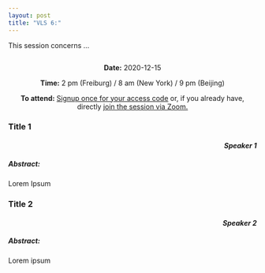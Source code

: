 ```yaml
---
layout: post
title: "VLS 6:"
---
```

<!-- General section for session -->
<div class="row">
    <div class="6u 12u$(small)">
    <!-- Include speaker and discussants with links to institutional pages -->
        <p>
            This session concerns …
        </p>
    </div>
    <div class="6u 12u$(small)">
        <span class="image fit"><img src="{{ site.baseurl }}/assets/images/session_1.png" alt=""/></span>
    </div>
</div>
<!-- Date and Signup Box -->

<div class="box">
    <p style="text-align: center;">
        <b>Date:</b> 2020-12-15
    </p>    
    <p style="text-align: center;">
        <b>Time:</b> 2 pm (Freiburg) / 8 am (New York) / 9 pm (Beijing)
    </p>
    <p style="text-align: center;">
        <b>To attend:</b> <a class="button special small icon fa-envelope-open" href="mailto:readchinalectureseries@gmail.com">Signup once for your access code</a> or, if you already have, directly
        <a class="button special small icon fa-video-camera" href="https://uni-freiburg.zoom.us/j/83487054977">join the session via Zoom.</a>
    </p>
</div>

<!-- Abstracts and Speakers -->
<div class="row">
    <div class="6u 12u$(small)">
        <h3>Title 1</h3>
        <h4 style="text-align: right"><i>Speaker 1</i></h4>
        <h5> Abstract:</h5>
        <p>
            Lorem Ipsum
        </p>
    </div>
    <div class="6u$ 12u$(small)">
        <h3>Title 2</h3>
        <h4 style="text-align: right"><i>Speaker 2</i></h4>
        <h5> Abstract:</h5>
        <p>
            Lorem ipsum
        </p>
    </div>
</div>
